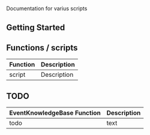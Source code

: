 # 
Documentation for varius scripts


## Getting Started

## Functions / scripts 

|   Function  |  Description  |
| ------------- | ------------- |
| script  | Description  |


## TODO 

|  EventKnowledgeBase Function  |  Description  |
| ------------- | ------------- |
| todo | text  |
